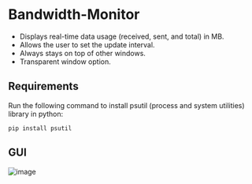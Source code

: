 # Bandwidth-Monitor

- Displays real-time data usage (received, sent, and total) in MB.
- Allows the user to set the update interval.
- Always stays on top of other windows.
- Transparent window option.

## Requirements

Run the following command to install psutil (process and system utilities) library in python:
```
pip install psutil
```

## GUI

![image](https://github.com/user-attachments/assets/ce3a602f-7d87-46b5-aedd-ad91b8e779a6)
